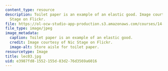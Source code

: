 ```yaml
---
content_type: resource
description: Toilet paper is an example of an elastic good. Image courtesy of Nic
  Stage on Flickr.
file: https://ol-ocw-studio-app-production.s3.amazonaws.com/courses/14-01sc-principles-of-microeconomics-fall-2011/e3987fd81552155d83d276d3569a6016_lec03.jpg
file_type: image/jpeg
image_metadata:
  caption: Toilet paper is an example of an elastic good.
  credit: Image courtesy of Nic Stage on Flickr.
  image-alt: Store aisle for toilet paper.
resourcetype: Image
title: lec03.jpg
uid: e3987fd8-1552-155d-83d2-76d3569a6016
---
```

